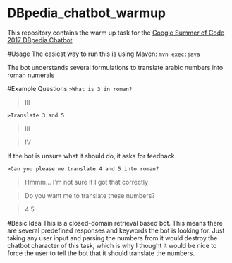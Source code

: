 # DBpedia_chatbot_warmup
This repository contains the warm up task for the [Google Summer of Code 2017 DBpedia Chatbot](http://wiki.dbpedia.org/ideas/idea/282/first-chatbot-for-dbpedia/)

#Usage
The easiest way to run this is using Maven:
` mvn exec:java `

The bot understands several formulations to translate arabic numbers into roman numerals

#Example Questions
`>What is 3 in roman?`


>III

`>Translate 3 and 5`


>III


>IV

If the bot is unsure what it should do, it asks for feedback



`>Can you please me translate 4 and 5 into roman?`

>Hmmm... I'm not sure if I got that correctly


>Do you want me to translate these numbers?



>4  5

#Basic Idea
This is a closed-domain retrieval based bot. This means there are several predefined responses and keywords the bot is looking for.
Just taking any user input and parsing the numbers from it would destroy the chatbot character of this task, which is why I thought
it would be nice to force the user to tell the bot that it should translate the numbers.
